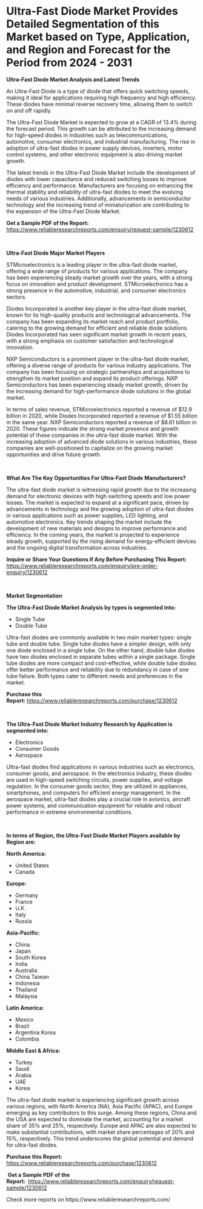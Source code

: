 <p><h1>Ultra-Fast Diode Market Provides Detailed Segmentation of this Market based on Type, Application, and Region and Forecast for the Period from 2024 - 2031</h1></p><p><strong>Ultra-Fast Diode Market Analysis and Latest Trends</strong></p>
<p><p>An Ultra-Fast Diode is a type of diode that offers quick switching speeds, making it ideal for applications requiring high frequency and high efficiency. These diodes have minimal reverse recovery time, allowing them to switch on and off rapidly.</p><p>The Ultra-Fast Diode Market is expected to grow at a CAGR of 13.4% during the forecast period. This growth can be attributed to the increasing demand for high-speed diodes in industries such as telecommunications, automotive, consumer electronics, and industrial manufacturing. The rise in adoption of ultra-fast diodes in power supply devices, inverters, motor control systems, and other electronic equipment is also driving market growth.</p><p>The latest trends in the Ultra-Fast Diode Market include the development of diodes with lower capacitance and reduced switching losses to improve efficiency and performance. Manufacturers are focusing on enhancing the thermal stability and reliability of ultra-fast diodes to meet the evolving needs of various industries. Additionally, advancements in semiconductor technology and the increasing trend of miniaturization are contributing to the expansion of the Ultra-Fast Diode Market.</p></p>
<p><strong>Get a Sample PDF of the Report:&nbsp;</strong> <a href="https://www.reliableresearchreports.com/enquiry/request-sample/1230612">https://www.reliableresearchreports.com/enquiry/request-sample/1230612</a></p>
<p>&nbsp;</p>
<p><strong>Ultra-Fast Diode Major Market Players</strong></p>
<p><p>STMicroelectronics is a leading player in the ultra-fast diode market, offering a wide range of products for various applications. The company has been experiencing steady market growth over the years, with a strong focus on innovation and product development. STMicroelectronics has a strong presence in the automotive, industrial, and consumer electronics sectors.</p><p>Diodes Incorporated is another key player in the ultra-fast diode market, known for its high-quality products and technological advancements. The company has been expanding its market reach and product portfolio, catering to the growing demand for efficient and reliable diode solutions. Diodes Incorporated has seen significant market growth in recent years, with a strong emphasis on customer satisfaction and technological innovation.</p><p>NXP Semiconductors is a prominent player in the ultra-fast diode market, offering a diverse range of products for various industry applications. The company has been focusing on strategic partnerships and acquisitions to strengthen its market position and expand its product offerings. NXP Semiconductors has been experiencing steady market growth, driven by the increasing demand for high-performance diode solutions in the global market.</p><p>In terms of sales revenue, STMicroelectronics reported a revenue of $12.9 billion in 2020, while Diodes Incorporated reported a revenue of $1.55 billion in the same year. NXP Semiconductors reported a revenue of $8.61 billion in 2020. These figures indicate the strong market presence and growth potential of these companies in the ultra-fast diode market. With the increasing adoption of advanced diode solutions in various industries, these companies are well-positioned to capitalize on the growing market opportunities and drive future growth.</p></p>
<p>&nbsp;</p>
<p><strong>What Are The Key Opportunities For Ultra-Fast Diode Manufacturers?</strong></p>
<p><p>The ultra-fast diode market is witnessing rapid growth due to the increasing demand for electronic devices with high switching speeds and low power losses. The market is expected to expand at a significant pace, driven by advancements in technology and the growing adoption of ultra-fast diodes in various applications such as power supplies, LED lighting, and automotive electronics. Key trends shaping the market include the development of new materials and designs to improve performance and efficiency. In the coming years, the market is projected to experience steady growth, supported by the rising demand for energy-efficient devices and the ongoing digital transformation across industries.</p></p>
<p><strong>Inquire or Share Your Questions If Any Before Purchasing This Report:</strong> <a href="https://www.reliableresearchreports.com/enquiry/pre-order-enquiry/1230612">https://www.reliableresearchreports.com/enquiry/pre-order-enquiry/1230612</a></p>
<p>&nbsp;</p>
<p><strong>Market Segmentation</strong></p>
<p><strong>The Ultra-Fast Diode Market Analysis by types is segmented into:</strong></p>
<p><ul><li>Single Tube</li><li>Double Tube</li></ul></p>
<p><p>Ultra-fast diodes are commonly available in two main market types: single tube and double tube. Single tube diodes have a simpler design, with only one diode enclosed in a single tube. On the other hand, double tube diodes have two diodes enclosed in separate tubes within a single package. Single tube diodes are more compact and cost-effective, while double tube diodes offer better performance and reliability due to redundancy in case of one tube failure. Both types cater to different needs and preferences in the market.</p></p>
<p><strong>Purchase this Report:&nbsp;</strong><a href="https://www.reliableresearchreports.com/purchase/1230612">https://www.reliableresearchreports.com/purchase/1230612</a></p>
<p>&nbsp;</p>
<p><strong>The Ultra-Fast Diode Market Industry Research by Application is segmented into:</strong></p>
<p><ul><li>Electronics</li><li>Consumer Goods</li><li>Aerospace</li></ul></p>
<p><p>Ultra-fast diodes find applications in various industries such as electronics, consumer goods, and aerospace. In the electronics industry, these diodes are used in high-speed switching circuits, power supplies, and voltage regulation. In the consumer goods sector, they are utilized in appliances, smartphones, and computers for efficient energy management. In the aerospace market, ultra-fast diodes play a crucial role in avionics, aircraft power systems, and communication equipment for reliable and robust performance in extreme environmental conditions.</p></p>
<p>&nbsp;</p>
<p><strong>In terms of Region, the Ultra-Fast Diode Market Players available by Region are:</strong></p>
<p>
    <p> <strong> North America: </strong>
        <ul>
            <li>United States</li>
            <li>Canada</li>
        </ul>
        </p> 
    <p> <strong> Europe: </strong>
        <ul>
            <li>Germany</li>
            <li>France</li>
            <li>U.K.</li>
            <li>Italy</li>
            <li>Russia</li>
        </ul>
        </p> 
    <p> <strong> Asia-Pacific: </strong>
        <ul>
            <li>China</li>
            <li>Japan</li>
            <li>South Korea</li>
            <li>India</li>
            <li>Australia</li>
            <li>China Taiwan</li>
            <li>Indonesia</li>
            <li>Thailand</li>
            <li>Malaysia</li>
        </ul>
        </p> 
    <p> <strong> Latin America: </strong>
        <ul>
            <li>Mexico</li>
            <li>Brazil</li>
            <li>Argentina Korea</li>
            <li>Colombia</li>
        </ul>
        </p> 
    <p> <strong> Middle East & Africa: </strong>
        <ul>
            <li>Turkey</li>
            <li>Saudi</li>
            <li>Arabia</li>
            <li>UAE</li>
            <li>Korea</li>
        </ul>
    </p>
    </p>
<p><p>The ultra-fast diode market is experiencing significant growth across various regions, with North America (NA), Asia Pacific (APAC), and Europe emerging as key contributors to this surge. Among these regions, China and the USA are expected to dominate the market, accounting for a market share of 35% and 25%, respectively. Europe and APAC are also expected to make substantial contributions, with market share percentages of 20% and 15%, respectively. This trend underscores the global potential and demand for ultra-fast diodes.</p></p>
<p><strong>Purchase this Report: </strong><a href="https://www.reliableresearchreports.com/purchase/1230612">https://www.reliableresearchreports.com/purchase/1230612</a></p>
<p>&nbsp;<strong>Get a Sample PDF of the Report:&nbsp;&nbsp;</strong><a href="https://www.reliableresearchreports.com/enquiry/request-sample/1230612">https://www.reliableresearchreports.com/enquiry/request-sample/1230612</a></p>
<p><strong></strong></p>
<p>Check more reports on https://www.reliableresearchreports.com/</p>